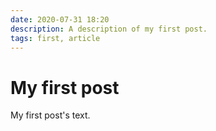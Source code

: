 ```yaml
---
date: 2020-07-31 18:20
description: A description of my first post.
tags: first, article
---
```

# My first post

My first post's text.